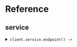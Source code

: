 # Reference
## service
<details><summary><code>client.service.endpoint() -> </code></summary>
<dl>
<dd>

#### 🔌 Usage

<dl>
<dd>

<dl>
<dd>

```ruby
client.service.endpoint();
```
</dd>
</dl>
</dd>
</dl>


</dd>
</dl>
</details>
